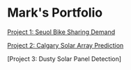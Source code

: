 # Mark's Portfolio


[Project 1: Seuol Bike Sharing Demand](https://github.com/MarkHague/seoul_bike_sharing_demand)

[Project 2: Calgary Solar Array Prediction](https://github.com/MarkHague/calgary_solar_production/)

[Project 3: Dusty Solar Panel Detection]
